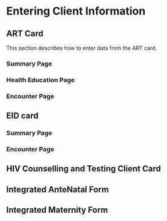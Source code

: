# Entering Client Information
## ART Card 

This section describes how to enter data from the ART card.
### Summary Page
### Health Education Page
### Encounter Page 
## EID card
### Summary Page
### Encounter Page
## HIV Counselling and Testing Client Card
## Integrated AnteNatal Form
## Integrated Maternity Form 
